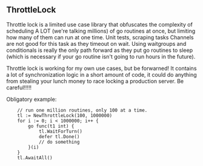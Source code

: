ThrottleLock
------------
Throttle lock is a limited use case library that obfuscates the complexity of scheduling A LOT (we're talking millions) of go routines at once, but limiting how many of them can run at one time. Unit tests, scraping tasks  Channels are not good for this task as they timeout on wait. Using waitgroups and conditionals is really the only path forward as they put go routines to sleep (which is necessary if your go routine isn't going to run hours in the future).

Throttle lock is working for my own use cases, but be forwarned! It contains a lot of synchronization logic in a short amount of code, it could do anything from stealing your lunch money to race locking a production server. Be careful!!!!!

Obligatory example:
```golang
	// run one million routines, only 100 at a time.
	tl := NewThrottleLock(100, 1000000)
	for i := 0; i < 1000000; i++ {
		go func(t1 int) {
			tl.WaitForTurn()
			defer tl.Done()
			// do something
		}(i)
	}
	tl.AwaitAll()
```